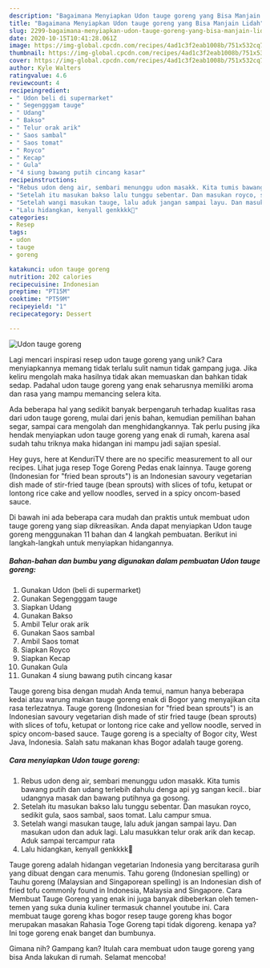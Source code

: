 ```yaml
---
description: "Bagaimana Menyiapkan Udon tauge goreng yang Bisa Manjain Lidah"
title: "Bagaimana Menyiapkan Udon tauge goreng yang Bisa Manjain Lidah"
slug: 2299-bagaimana-menyiapkan-udon-tauge-goreng-yang-bisa-manjain-lidah
date: 2020-10-15T10:41:28.061Z
image: https://img-global.cpcdn.com/recipes/4ad1c3f2eab1008b/751x532cq70/udon-tauge-goreng-foto-resep-utama.jpg
thumbnail: https://img-global.cpcdn.com/recipes/4ad1c3f2eab1008b/751x532cq70/udon-tauge-goreng-foto-resep-utama.jpg
cover: https://img-global.cpcdn.com/recipes/4ad1c3f2eab1008b/751x532cq70/udon-tauge-goreng-foto-resep-utama.jpg
author: Kyle Walters
ratingvalue: 4.6
reviewcount: 4
recipeingredient:
- " Udon beli di supermarket"
- " Segengggam tauge"
- " Udang"
- " Bakso"
- " Telur orak arik"
- " Saos sambal"
- " Saos tomat"
- " Royco"
- " Kecap"
- " Gula"
- "4 siung bawang putih cincang kasar"
recipeinstructions:
- "Rebus udon deng air, sembari menunggu udon masakk. Kita tumis bawang putih dan udang terlebih dahulu denga api yg sangan kecil.. biar udangnya masak dan bawang putihnya ga gosong."
- "Setelah itu masukan bakso lalu tunggu sebentar. Dan masukan royco, sedikit gula, saos sambal, saos tomat. Lalu campur smua."
- "Setelah wangi masukan tauge, lalu aduk jangan sampai layu. Dan masukan udon dan aduk lagi. Lalu masukkan telur orak arik dan kecap. Aduk sampai tercampur rata"
- "Lalu hidangkan, kenyall genkkkk🤩"
categories:
- Resep
tags:
- udon
- tauge
- goreng

katakunci: udon tauge goreng 
nutrition: 202 calories
recipecuisine: Indonesian
preptime: "PT15M"
cooktime: "PT59M"
recipeyield: "1"
recipecategory: Dessert

---
```



![Udon tauge goreng](https://img-global.cpcdn.com/recipes/4ad1c3f2eab1008b/751x532cq70/udon-tauge-goreng-foto-resep-utama.jpg)

Lagi mencari inspirasi resep udon tauge goreng yang unik? Cara menyiapkannya memang tidak terlalu sulit namun tidak gampang juga. Jika keliru mengolah maka hasilnya tidak akan memuaskan dan bahkan tidak sedap. Padahal udon tauge goreng yang enak seharusnya memiliki aroma dan rasa yang mampu memancing selera kita.

Ada beberapa hal yang sedikit banyak berpengaruh terhadap kualitas rasa dari udon tauge goreng, mulai dari jenis bahan, kemudian pemilihan bahan segar, sampai cara mengolah dan menghidangkannya. Tak perlu pusing jika hendak menyiapkan udon tauge goreng yang enak di rumah, karena asal sudah tahu triknya maka hidangan ini mampu jadi sajian spesial.

Hey guys, here at KenduriTV there are no specific measurement to all our recipes. Lihat juga resep Toge Goreng Pedas enak lainnya. Tauge goreng (Indonesian for &#34;fried bean sprouts&#34;) is an Indonesian savoury vegetarian dish made of stir-fried tauge (bean sprouts) with slices of tofu, ketupat or lontong rice cake and yellow noodles, served in a spicy oncom-based sauce.


Di bawah ini ada beberapa cara mudah dan praktis untuk membuat udon tauge goreng yang siap dikreasikan. Anda dapat menyiapkan Udon tauge goreng menggunakan 11 bahan dan 4 langkah pembuatan. Berikut ini langkah-langkah untuk menyiapkan hidangannya.

<!--inarticleads1-->

##### Bahan-bahan dan bumbu yang digunakan dalam pembuatan Udon tauge goreng:

1. Gunakan  Udon (beli di supermarket)
1. Gunakan  Segengggam tauge
1. Siapkan  Udang
1. Gunakan  Bakso
1. Ambil  Telur orak arik
1. Gunakan  Saos sambal
1. Ambil  Saos tomat
1. Siapkan  Royco
1. Siapkan  Kecap
1. Gunakan  Gula
1. Gunakan 4 siung bawang putih cincang kasar


Tauge goreng bisa dengan mudah Anda temui, namun hanya beberapa kedai atau warung makan tauge goreng enak di Bogor yang menyajikan cita rasa terlezatnya. Tauge goreng (Indonesian for &#34;fried bean sprouts&#34;) is an Indonesian savoury vegetarian dish made of stir fried tauge (bean sprouts) with slices of tofu, ketupat or lontong rice cake and yellow noodle, served in spicy oncom-based sauce. Tauge goreng is a specialty of Bogor city, West Java, Indonesia. Salah satu makanan khas Bogor adalah tauge goreng. 

<!--inarticleads2-->

##### Cara menyiapkan Udon tauge goreng:

1. Rebus udon deng air, sembari menunggu udon masakk. Kita tumis bawang putih dan udang terlebih dahulu denga api yg sangan kecil.. biar udangnya masak dan bawang putihnya ga gosong.
1. Setelah itu masukan bakso lalu tunggu sebentar. Dan masukan royco, sedikit gula, saos sambal, saos tomat. Lalu campur smua.
1. Setelah wangi masukan tauge, lalu aduk jangan sampai layu. Dan masukan udon dan aduk lagi. Lalu masukkan telur orak arik dan kecap. Aduk sampai tercampur rata
1. Lalu hidangkan, kenyall genkkkk🤩


Tauge goreng adalah hidangan vegetarian Indonesia yang bercitarasa gurih yang dibuat dengan cara menumis. Tahu goreng (Indonesian spelling) or Tauhu goreng (Malaysian and Singaporean spelling) is an Indonesian dish of fried tofu commonly found in Indonesia, Malaysia and Singapore. Cara Membuat Tauge Goreng yang enak ini juga banyak dibeberkan oleh temen-temen yang suka dunia kuliner termasuk channel youtube ini. Cara membuat tauge goreng khas bogor resep tauge goreng khas bogor merupakan masakan Rahasia Toge Goreng tapi tidak digoreng. kenapa ya? Ini toge goreng enak banget dan bumbunya. 

Gimana nih? Gampang kan? Itulah cara membuat udon tauge goreng yang bisa Anda lakukan di rumah. Selamat mencoba!
